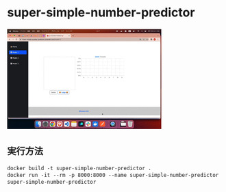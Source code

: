 # super-simple-number-predictor

![成果物](./docs/fruit.gif)  

## 実行方法

```shell
docker build -t super-simple-number-predictor .
docker run -it --rm -p 8000:8000 --name super-simple-number-predictor super-simple-number-predictor
```
